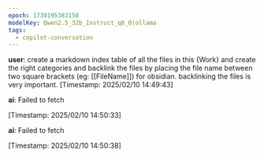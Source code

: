 ```yaml
---
epoch: 1739195383158
modelKey: Qwen2.5_32b_Instruct_q8_0|ollama
tags:
  - copilot-conversation
---
```


**user**: create a markdown index table of all the files in this {Work} and create the right categories and backlink the files by placing the file name between two square brackets (eg: [[FileName]]) for obsidian. backlinking the files is very important.
[Timestamp: 2025/02/10 14:49:43]

**ai**: Failed to fetch


[Timestamp: 2025/02/10 14:50:33]

**ai**: Failed to fetch


[Timestamp: 2025/02/10 14:50:38]